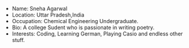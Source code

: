 - Name: Sneha Agarwal
- Location: Uttar Pradesh,India
- Occupation: Chemical Engineering Undergraduate.
- Bio: A college Sudent who is passionate in writing poetry.
- Interests: Coding, Learning German, Playing Casio and endless other stuff.
